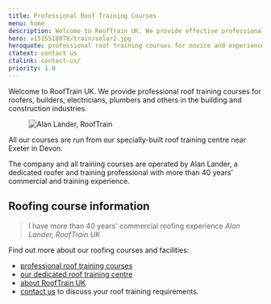 ```yaml
---
title: Professional Roof Training Courses
menu: home
description: Welcome to RoofTrain UK. We provide effective professional roof training courses for roofers, builders, electricians, plumbers and others in the construction industry.
hero: v1515518078/train/solar2.jpg
heroquote: professional roof training courses for novice and experienced roofers
ctatext: contact us
ctalink: contact-us/
priority: 1.0
---
```


Welcome to RoofTrain UK. We provide professional roof training courses for roofers, builders, electricians, plumbers and others in the building and construction industries.

<figure data-href="[imagecdn]v1516298724/train/alan-lander.jpg" class="progressive replace inline">
  <img src="[imagecdn]c_scale,w_50/v1516298724/train/alan-lander.jpg" alt="Alan Lander, RoofTrain" class="preview" />
</figure>

All our courses are run from our specially-built roof training centre near Exeter in Devon.

The company and all training courses are operated by Alan Lander, a dedicated roofer and training professional with more than 40 years' commercial and training experience.


## Roofing course information

> I have more than 40 years' commercial roofing experience
<cite>Alan Lander, RoofTrain UK</cite>

Find out more about our roofing courses and facilities:

* [professional roof training courses]([root]roof-training-courses/)
* [our dedicated roof training centre]([root]about-us/roof-training-centre/)
* [about RoofTrain UK]([root]about-us/)
* [contact us]([root]contact-us/) to discuss your roof training requirements.
